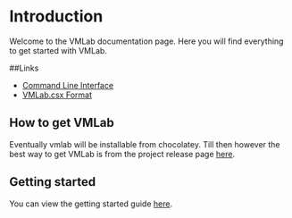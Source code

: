 # Introduction
Welcome to the VMLab documentation page. Here you will find everything to get started with VMLab.

##Links
* [Command Line Interface](./CommandLine/index.md)
* [VMLab.csx Format](./VMLabCSX/index.md)

## How to get VMLab
Eventually vmlab will be installable from chocolatey. Till then however the best way to get VMLab is from the project release page [here](https://github.com/wiltaylor/VMLab/releases).

## Getting started
You can view the getting started guide [here](./GettingStarted/index.md).

